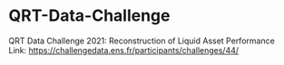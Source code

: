 # QRT-Data-Challenge
QRT Data Challenge 2021: Reconstruction of Liquid Asset Performance
Link: https://challengedata.ens.fr/participants/challenges/44/
